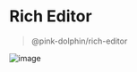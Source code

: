# Rich Editor

> @pink-dolphin/rich-editor

![image](https://user-images.githubusercontent.com/22195007/173784929-a871d315-47db-42e3-b01e-949f9fc7cfcb.png)
